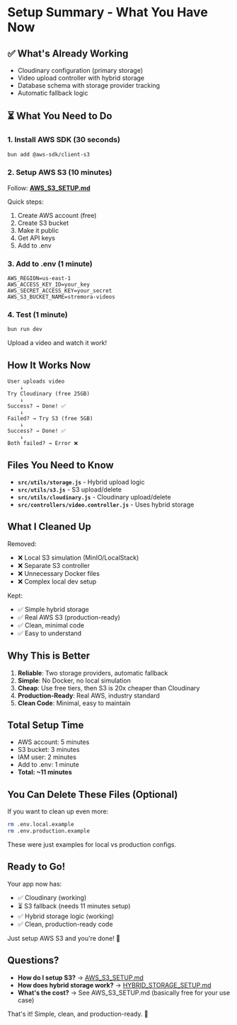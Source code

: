 # Setup Summary - What You Have Now

## ✅ What's Already Working

- Cloudinary configuration (primary storage)
- Video upload controller with hybrid storage
- Database schema with storage provider tracking
- Automatic fallback logic

## ⏳ What You Need to Do

### 1. Install AWS SDK (30 seconds)

```bash
bun add @aws-sdk/client-s3
```

### 2. Setup AWS S3 (10 minutes)

Follow: **[AWS_S3_SETUP.md](./AWS_S3_SETUP.md)**

Quick steps:
1. Create AWS account (free)
2. Create S3 bucket
3. Make it public
4. Get API keys
5. Add to .env

### 3. Add to .env (1 minute)

```env
AWS_REGION=us-east-1
AWS_ACCESS_KEY_ID=your_key
AWS_SECRET_ACCESS_KEY=your_secret
AWS_S3_BUCKET_NAME=stremora-videos
```

### 4. Test (1 minute)

```bash
bun run dev
```

Upload a video and watch it work!

## How It Works Now

```
User uploads video
    ↓
Try Cloudinary (free 25GB)
    ↓
Success? → Done! ✅
    ↓
Failed? → Try S3 (free 5GB)
    ↓
Success? → Done! ✅
    ↓
Both failed? → Error ❌
```

## Files You Need to Know

- **`src/utils/storage.js`** - Hybrid upload logic
- **`src/utils/s3.js`** - S3 upload/delete
- **`src/utils/cloudinary.js`** - Cloudinary upload/delete
- **`src/controllers/video.controller.js`** - Uses hybrid storage

## What I Cleaned Up

Removed:
- ❌ Local S3 simulation (MinIO/LocalStack)
- ❌ Separate S3 controller
- ❌ Unnecessary Docker files
- ❌ Complex local dev setup

Kept:
- ✅ Simple hybrid storage
- ✅ Real AWS S3 (production-ready)
- ✅ Clean, minimal code
- ✅ Easy to understand

## Why This is Better

1. **Reliable**: Two storage providers, automatic fallback
2. **Simple**: No Docker, no local simulation
3. **Cheap**: Use free tiers, then S3 is 20x cheaper than Cloudinary
4. **Production-Ready**: Real AWS, industry standard
5. **Clean Code**: Minimal, easy to maintain

## Total Setup Time

- AWS account: 5 minutes
- S3 bucket: 3 minutes
- IAM user: 2 minutes
- Add to .env: 1 minute
- **Total: ~11 minutes**

## You Can Delete These Files (Optional)

If you want to clean up even more:

```bash
rm .env.local.example
rm .env.production.example
```

These were just examples for local vs production configs.

## Ready to Go!

Your app now has:
- ✅ Cloudinary (working)
- ⏳ S3 fallback (needs 11 minutes setup)
- ✅ Hybrid storage logic (working)
- ✅ Clean, production-ready code

Just setup AWS S3 and you're done! 🚀

## Questions?

- **How do I setup S3?** → [AWS_S3_SETUP.md](./AWS_S3_SETUP.md)
- **How does hybrid storage work?** → [HYBRID_STORAGE_SETUP.md](./HYBRID_STORAGE_SETUP.md)
- **What's the cost?** → See AWS_S3_SETUP.md (basically free for your use case)

That's it! Simple, clean, and production-ready. 🎉
